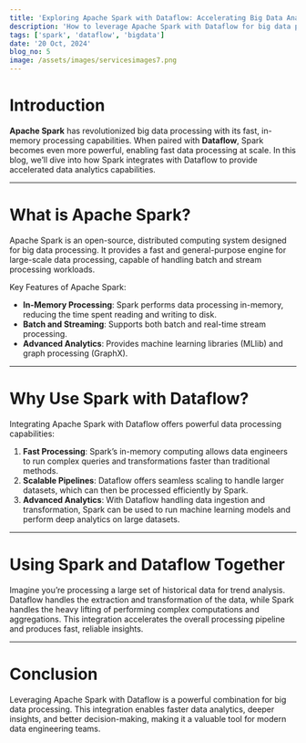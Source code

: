 ```yaml
---
title: 'Exploring Apache Spark with Dataflow: Accelerating Big Data Analytics'
description: 'How to leverage Apache Spark with Dataflow for big data processing'
tags: ['spark', 'dataflow', 'bigdata']
date: '20 Oct, 2024'
blog_no: 5
image: /assets/images/servicesimages7.png
---
```


# Introduction

**Apache Spark** has revolutionized big data processing with its fast, in-memory processing capabilities. When paired with **Dataflow**, Spark becomes even more powerful, enabling fast data processing at scale. In this blog, we’ll dive into how Spark integrates with Dataflow to provide accelerated data analytics capabilities.

---

# What is Apache Spark?

Apache Spark is an open-source, distributed computing system designed for big data processing. It provides a fast and general-purpose engine for large-scale data processing, capable of handling batch and stream processing workloads.

Key Features of Apache Spark:
- **In-Memory Processing**: Spark performs data processing in-memory, reducing the time spent reading and writing to disk.
- **Batch and Streaming**: Supports both batch and real-time stream processing.
- **Advanced Analytics**: Provides machine learning libraries (MLlib) and graph processing (GraphX).

---

# Why Use Spark with Dataflow?

Integrating Apache Spark with Dataflow offers powerful data processing capabilities:

1. **Fast Processing**: Spark’s in-memory computing allows data engineers to run complex queries and transformations faster than traditional methods.
2. **Scalable Pipelines**: Dataflow offers seamless scaling to handle larger datasets, which can then be processed efficiently by Spark.
3. **Advanced Analytics**: With Dataflow handling data ingestion and transformation, Spark can be used to run machine learning models and perform deep analytics on large datasets.

---

# Using Spark and Dataflow Together

Imagine you’re processing a large set of historical data for trend analysis. Dataflow handles the extraction and transformation of the data, while Spark handles the heavy lifting of performing complex computations and aggregations. This integration accelerates the overall processing pipeline and produces fast, reliable insights.

---

# Conclusion

Leveraging Apache Spark with Dataflow is a powerful combination for big data processing. This integration enables faster data analytics, deeper insights, and better decision-making, making it a valuable tool for modern data engineering teams.
